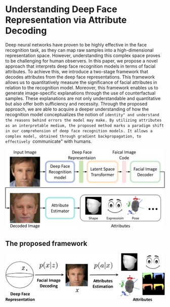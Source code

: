 # Understanding Deep Face Representation via Attribute Decoding

Deep neural networks have proven to be highly effective in the face recognition task, as they can map raw samples into a high-dimensional representation space. However, understanding this complex space proves to be challenging for human observers. In this paper, we propose a novel approach that interprets deep face recognition models in terms of facial attributes. To achieve this, we introduce a two-stage framework that decodes attributes from the deep face representations. This framework allows us to quantitatively measure the significance of facial attributes in relation to the recognition model. Moreover, this framework enables us to generate image-specific explanations through the use of counterfactual samples. These explanations are not only understandable and quantitative but also offer both sufficiency and necessity. Through the proposed approach, we are able to acquire a deeper understanding of how the recognition model conceptualizes the notion of ``identity" and understand the reasons behind errors the model may make. By utilizing attributes as an interpretable medium, the proposed method marks a paradigm shift in our comprehension of deep face recognition models. It allows a complex model, obtained through gradient backpropagation, to effectively ``communicate" with humans.

![arch](framework_infe.png)

## The proposed framework

![arch](method.png)
